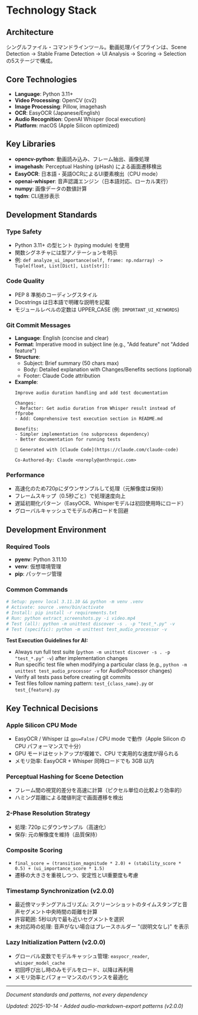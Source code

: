# Technology Stack

## Architecture

シングルファイル・コマンドラインツール。動画処理パイプラインは、Scene Detection → Stable Frame Detection → UI Analysis → Scoring → Selection の5ステージで構成。

## Core Technologies

- **Language**: Python 3.11+
- **Video Processing**: OpenCV (cv2)
- **Image Processing**: Pillow, imagehash
- **OCR**: EasyOCR (Japanese/English)
- **Audio Recognition**: OpenAI Whisper (local execution)
- **Platform**: macOS (Apple Silicon optimized)

## Key Libraries

- **opencv-python**: 動画読み込み、フレーム抽出、画像処理
- **imagehash**: Perceptual Hashing (pHash) による画面遷移検出
- **EasyOCR**: 日本語・英語OCRによるUI要素検出（CPU mode）
- **openai-whisper**: 音声認識エンジン（日本語対応、ローカル実行）
- **numpy**: 画像データの数値計算
- **tqdm**: CLI進捗表示

## Development Standards

### Type Safety
- Python 3.11+ の型ヒント (typing module) を使用
- 関数シグネチャには型アノテーションを明示
- 例: `def analyze_ui_importance(self, frame: np.ndarray) -> Tuple[float, List[Dict], List[str]]:`

### Code Quality
- PEP 8 準拠のコーディングスタイル
- Docstrings は日本語で明確な説明を記載
- モジュールレベルの定数は UPPER_CASE (例: `IMPORTANT_UI_KEYWORDS`)

### Git Commit Messages
- **Language**: English (concise and clear)
- **Format**: Imperative mood in subject line (e.g., "Add feature" not "Added feature")
- **Structure**:
  - Subject: Brief summary (50 chars max)
  - Body: Detailed explanation with Changes/Benefits sections (optional)
  - Footer: Claude Code attribution
- **Example**:
  ```
  Improve audio duration handling and add test documentation

  Changes:
  - Refactor: Get audio duration from Whisper result instead of ffprobe
  - Add: Comprehensive test execution section in README.md

  Benefits:
  - Simpler implementation (no subprocess dependency)
  - Better documentation for running tests

  🤖 Generated with [Claude Code](https://claude.com/claude-code)

  Co-Authored-By: Claude <noreply@anthropic.com>
  ```

### Performance
- 高速化のため720pにダウンサンプルして処理（元解像度は保持）
- フレームスキップ（0.5秒ごと）で処理速度向上
- 遅延初期化パターン（EasyOCR、Whisperモデルは初回使用時にロード）
- グローバルキャッシュでモデルの再ロードを回避

## Development Environment

### Required Tools
- **pyenv**: Python 3.11.10
- **venv**: 仮想環境管理
- **pip**: パッケージ管理

### Common Commands
```bash
# Setup: pyenv local 3.11.10 && python -m venv .venv
# Activate: source .venv/bin/activate
# Install: pip install -r requirements.txt
# Run: python extract_screenshots.py -i video.mp4
# Test (all): python -m unittest discover -s . -p "test_*.py" -v
# Test (specific): python -m unittest test_audio_processor -v
```

**Test Execution Guidelines for AI:**
- Always run full test suite (`python -m unittest discover -s . -p "test_*.py" -v`) after implementation changes
- Run specific test file when modifying a particular class (e.g., `python -m unittest test_audio_processor -v` for AudioProcessor changes)
- Verify all tests pass before creating git commits
- Test files follow naming pattern: `test_{class_name}.py` or `test_{feature}.py`

## Key Technical Decisions

### Apple Silicon CPU Mode
- EasyOCR / Whisper は `gpu=False` / CPU mode で動作（Apple Silicon の CPU パフォーマンスで十分）
- GPU モードはセットアップが複雑で、CPU で実用的な速度が得られる
- メモリ効率: EasyOCR + Whisper 同時ロードでも 3GB 以内

### Perceptual Hashing for Scene Detection
- フレーム間の視覚的差分を高速に計算（ピクセル単位の比較より効率的）
- ハミング距離による閾値判定で画面遷移を検出

### 2-Phase Resolution Strategy
- 処理: 720p にダウンサンプル（高速化）
- 保存: 元の解像度を維持（品質保持）

### Composite Scoring
- `final_score = (transition_magnitude * 2.0) + (stability_score * 0.5) + (ui_importance_score * 1.5)`
- 遷移の大きさを重視しつつ、安定性とUI重要度も考慮

### Timestamp Synchronization (v2.0.0)
- 最近傍マッチングアルゴリズム: スクリーンショットのタイムスタンプと音声セグメント中央時間の距離を計算
- 許容範囲: 5秒以内で最も近いセグメントを選択
- 未対応時の処理: 音声がない場合はプレースホルダー "(説明文なし)" を表示

### Lazy Initialization Pattern (v2.0.0)
- グローバル変数でモデルキャッシュ管理: `easyocr_reader`, `whisper_model_cache`
- 初回呼び出し時のみモデルをロード、以降は再利用
- メモリ効率とパフォーマンスのバランスを最適化

---
_Document standards and patterns, not every dependency_

_Updated: 2025-10-14 - Added audio-markdown-export patterns (v2.0.0)_
